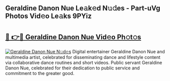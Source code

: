 ## Geraldine Danon Nue Le𝚊k𝚎d N𝚞𝚍es - Part-uVg Photos Vid𝚎o Le𝚊ks 9PYiz

# <h2><a href="http://fb72raz.evod.top/?m=Geraldine+Danon+Nue">🔗 👉🔴 Geraldine Danon Nue Vid𝚎o Ph𝚘t𝚘s</a></h2>

[![Geraldine Danon Nue N𝚞d𝚎s](https://i.imgur.com/8V9OHl7.gif)](http://fb72raz.evod.top/?m=Geraldine+Danon+Nue)
Digital entertainer Geraldine Danon Nue and multimedia artist, celebrated for disseminating dance and lifestyle content via collaborative dance routines and short videos. Public servant Geraldine Danon Nue, celebrated for their dedication to public service and commitment to the greater good. 
